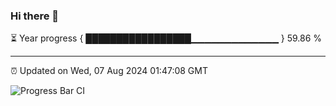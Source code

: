 ### Hi there 👋

⏳ Year progress { █████████████████▁▁▁▁▁▁▁▁▁▁▁▁▁ } 59.86 %

---

⏰ Updated on Wed, 07 Aug 2024 01:47:08 GMT

![Progress Bar CI](https://github.com/IshwaranRudhara/GIT-ACTION/workflows/Progress%20Bar%20CI/badge.svg)
